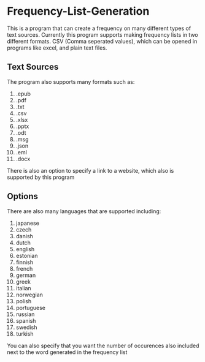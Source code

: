 # Frequency-List-Generation
This is a program that can create a frequency on many different types of text sources. Currently this program supports making frequency lists in two different formats. CSV (Comma seperated values), which can be opened in programs like excel, and plain text files. 

## Text Sources
The program also supports many formats such as:
1. .epub
2. .pdf
3. .txt
4. .csv
5. .xlsx
6. .pptx
7. .odt
8. .msg
7. .json
8. .eml
9. .docx

There is also an option to specify a link to a website, which also is supported by this program

## Options
There are also many languages that are supported including:
1. japanese
2. czech
3. danish
4. dutch
5. english
6. estonian
7. finnish
8. french
9. german
10. greek
11. italian
12. norwegian
13. polish
14. portuguese
15. russian
16. spanish
17. swedish
18. turkish

You can also specify that you want the number of occurences also included next to the word generated in the frequency list
